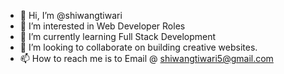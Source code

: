 - 👋 Hi, I’m @shiwangtiwari
- 👀 I’m interested in Web Developer Roles
- 🌱 I’m currently learning Full Stack Development
- 💞️ I’m looking to collaborate on building creative websites.
- 📫 How to reach me is to Email @ shiwangtiwari5@gmail.com

<!---
shiwangtiwari/shiwangtiwari is a ✨ special ✨ repository because its `README.md` (this file) appears on your GitHub profile.
You can click the Preview link to take a look at your changes.
--->
